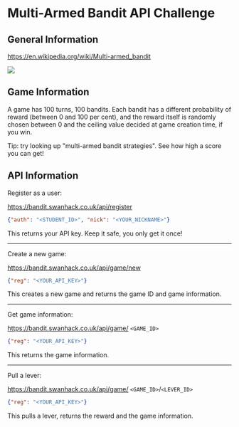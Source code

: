 # Multi-Armed Bandit API Challenge

## General Information
https://en.wikipedia.org/wiki/Multi-armed_bandit

![](https://swanhack.co.uk/images/slot_machines.jpg)

## Game Information
A game has 100 turns, 100 bandits. Each bandit has a different probability of reward (between 0 and 100 per cent), and the reward itself is randomly chosen between 0 and the ceiling value decided at game creation time, if you win.

Tip: try looking up "multi-armed bandit strategies". See how high a score you can get!

## API Information
Register as a user:

https://bandit.swanhack.co.uk/api/register 
```json
{"auth": "<STUDENT_ID>", "nick": "<YOUR_NICKNAME>"}
```
This returns your API key. Keep it safe, you only get it once!

--------------

Create a new game:

https://bandit.swanhack.co.uk/api/game/new 
```json
{"reg": "<YOUR_API_KEY>"}
```
This creates a new game and returns the game ID and game information.

--------------

Get game information:

https://bandit.swanhack.co.uk/api/game/ `<GAME_ID>`
```json
{"reg": "<YOUR_API_KEY>"}
```
This returns the game information.

--------------

Pull a lever:

https://bandit.swanhack.co.uk/api/game/ `<GAME_ID>`/`<LEVER_ID>`
```json
{"reg": "<YOUR_API_KEY>"}
```
This pulls a lever, returns the reward and the game information.
